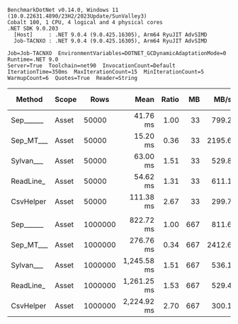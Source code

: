 ```

BenchmarkDotNet v0.14.0, Windows 11 (10.0.22631.4890/23H2/2023Update/SunValley3)
Cobalt 100, 1 CPU, 4 logical and 4 physical cores
.NET SDK 9.0.203
  [Host]     : .NET 9.0.4 (9.0.425.16305), Arm64 RyuJIT AdvSIMD
  Job-TACNXO : .NET 9.0.4 (9.0.425.16305), Arm64 RyuJIT AdvSIMD

Job=Job-TACNXO  EnvironmentVariables=DOTNET_GCDynamicAdaptationMode=0  Runtime=.NET 9.0  
Server=True  Toolchain=net90  InvocationCount=Default  
IterationTime=350ms  MaxIterationCount=15  MinIterationCount=5  
WarmupCount=6  Quotes=True  Reader=String  

```
| Method    | Scope | Rows    | Mean        | Ratio | MB  | MB/s   | ns/row | Allocated  | Alloc Ratio |
|---------- |------ |-------- |------------:|------:|----:|-------:|-------:|-----------:|------------:|
| Sep______ | Asset | 50000   |    41.76 ms |  1.00 |  33 |  799.2 |  835.2 |   13.48 MB |        1.00 |
| Sep_MT___ | Asset | 50000   |    15.20 ms |  0.36 |  33 | 2195.6 |  304.0 |   13.57 MB |        1.01 |
| Sylvan___ | Asset | 50000   |    63.00 ms |  1.51 |  33 |  529.8 | 1260.0 |   13.63 MB |        1.01 |
| ReadLine_ | Asset | 50000   |    54.62 ms |  1.31 |  33 |  611.1 | 1092.4 |  119.44 MB |        8.86 |
| CsvHelper | Asset | 50000   |   111.38 ms |  2.67 |  33 |  299.7 | 2227.6 |   13.64 MB |        1.01 |
|           |       |         |             |       |     |        |        |            |             |
| Sep______ | Asset | 1000000 |   822.72 ms |  1.00 | 667 |  811.6 |  822.7 |  260.41 MB |        1.00 |
| Sep_MT___ | Asset | 1000000 |   276.76 ms |  0.34 | 667 | 2412.6 |  276.8 |  262.36 MB |        1.01 |
| Sylvan___ | Asset | 1000000 | 1,245.58 ms |  1.51 | 667 |  536.1 | 1245.6 |  260.57 MB |        1.00 |
| ReadLine_ | Asset | 1000000 | 1,261.25 ms |  1.53 | 667 |  529.4 | 1261.2 | 2385.08 MB |        9.16 |
| CsvHelper | Asset | 1000000 | 2,224.92 ms |  2.70 | 667 |  300.1 | 2224.9 |  260.58 MB |        1.00 |
